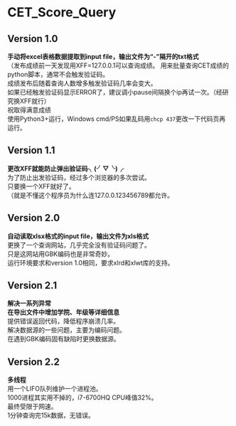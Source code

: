 # CET_Score_Query

## Version 1.0

**手动将excel表格数据提取到input file，输出文件为“-”隔开的txt格式</br>**
（发布成绩前一天发现用XFF=127.0.0.1可以查询成绩。
用来批量查询CET成绩的python脚本，通常不会触发验证码。</br>
成绩发布后随着查询人数增多触发验证码几率会变大。</br>
如果已经触发验证码显示ERROR了，建议调小pause间隔换个ip再试一次。（经研究换XFF就行）</br>
祝取得满意成绩</br>
使用Python3+运行，Windows cmd/PS如果乱码用`chcp 437`更改一下代码页再运行。</br>

## Version 1.1

**更改XFF就能防止弹出验证码╮(╯▽╰)╭</br>**
为了防止出发验证码，经过多个浏览器的多次尝试。</br>
只要换一个XFF就好了。</br>
（就是不懂这个程序员为什么连127.0.0.123456789都允许。</br>

## Version 2.0

**自动读取xlsx格式的input file，输出文件为xls格式</br>**
更换了一个查询网站，几乎完全没有验证码问题了。</br>
只是这网站用GBK编码也是非常奇妙。</br>
运行环境要求和version 1.0相同，要求xlrd和xlwt库的支持。</br>

## Version 2.1

**解决一系列异常</br>**
**在导出文件中增加学院、年级等详细信息</br>**
提供错误返回代码，降低程序崩溃几率。</br>
解决数据源的一些问题，主要为编码问题。</br>
在遇到GBK编码固有缺陷时更换数据源。</br>

## Version 2.2

**多线程</br>**
用一个LIFO队列维护一个进程池。</br>
1000进程其实用不掉的，i7-6700HQ CPU峰值32%。</br>
最终受限于网速。</br>
1分钟查询完15k数据，无错误。</br>
